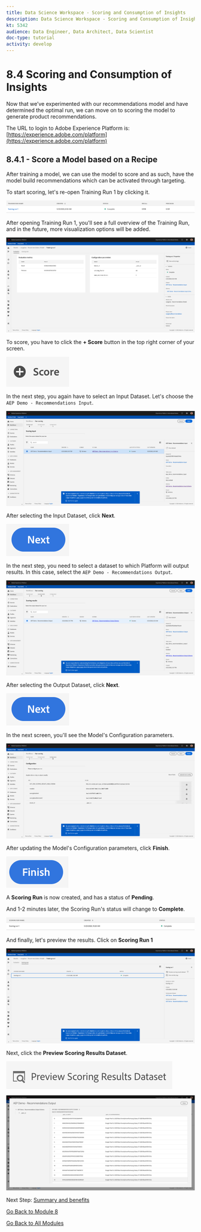 ```yaml
---
title: Data Science Workspace - Scoring and Consumption of Insights
description: Data Science Workspace - Scoring and Consumption of Insights
kt: 5342
audience: Data Engineer, Data Architect, Data Scientist
doc-type: tutorial
activity: develop
---
```


# 8.4 Scoring and Consumption of Insights

Now that we’ve experimented with our recommendations model and have determined the optimal run, we can move on to scoring the model to generate product recommendations.

The URL to login to Adobe Experience Platform is: [https://experience.adobe.com/platform](https://experience.adobe.com/platform)

## 8.4.1 - Score a Model based on a Recipe

After training a model, we can use the model to score and as such, have the model build recommendations which can be activated through targeting.

To start scoring, let's re-open Training Run 1 by clicking it.

![DSW](./images/trainingrunsuccess.png)

After opening Training Run 1, you'll see a full overview of the Training Run, and in the future, more visualization options will be added.

![DSW](./images/trr1.png)

To score, you have to click the **+ Score** button in the top right corner of your screen.

![DSW](./images/score.png)

In the next step, you again have to select an Input Dataset. Let's choose the `AEP Demo - Recommendations Input`.

![DSW](./images/scoreinput.png)

After selecting the Input Dataset, click **Next**.

![DSW](./images/next.png)

In the next step, you need to select a dataset to which Platform will output results. In this case, select the `AEP Demo - Recommendations Output`.

![DSW](./images/scoreoutput.png)

After selecting the Output Dataset, click **Next**.

![DSW](./images/next.png)

In the next screen, you'll see the Model's Configuration parameters.

![DSW](./images/scoreconfig.png)

After updating the Model's Configuration parameters, click **Finish**.

![DSW](./images/finish.png)

A **Scoring Run** is now created, and has a status of **Pending**.

And 1-2 minutes later, the Scoring Run's status will change to **Complete**.

![DSW](./images/scoringrunsuccess.png)

And finally, let's preview the results. Click on **Scoring Run 1**

![DSW](./images/scoringrunsuccessdtl.png)

Next, click the **Preview Scoring Results Dataset**.

![DSW](./images/preview.png)

![DSW](./images/previewresults.png)

Next Step: [Summary and benefits](./summary.md)

[Go Back to Module 8](./data-science-workspace-popularity-based-recommendations.md)

[Go Back to All Modules](../../overview.md)

